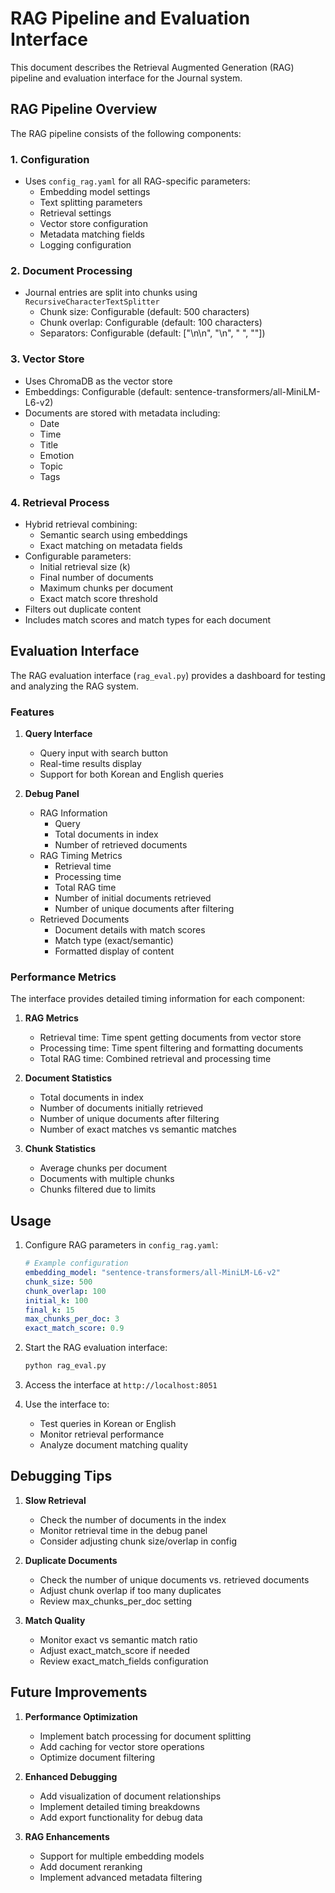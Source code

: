 # RAG Pipeline and Evaluation Interface

This document describes the Retrieval Augmented Generation (RAG) pipeline and evaluation interface for the Journal system.

## RAG Pipeline Overview

The RAG pipeline consists of the following components:

### 1. Configuration
- Uses `config_rag.yaml` for all RAG-specific parameters:
  - Embedding model settings
  - Text splitting parameters
  - Retrieval settings
  - Vector store configuration
  - Metadata matching fields
  - Logging configuration

### 2. Document Processing
- Journal entries are split into chunks using `RecursiveCharacterTextSplitter`
  - Chunk size: Configurable (default: 500 characters)
  - Chunk overlap: Configurable (default: 100 characters)
  - Separators: Configurable (default: ["\n\n", "\n", " ", ""])

### 3. Vector Store
- Uses ChromaDB as the vector store
- Embeddings: Configurable (default: sentence-transformers/all-MiniLM-L6-v2)
- Documents are stored with metadata including:
  - Date
  - Time
  - Title
  - Emotion
  - Topic
  - Tags

### 4. Retrieval Process
- Hybrid retrieval combining:
  - Semantic search using embeddings
  - Exact matching on metadata fields
- Configurable parameters:
  - Initial retrieval size (k)
  - Final number of documents
  - Maximum chunks per document
  - Exact match score threshold
- Filters out duplicate content
- Includes match scores and match types for each document

## Evaluation Interface

The RAG evaluation interface (`rag_eval.py`) provides a dashboard for testing and analyzing the RAG system.

### Features

1. **Query Interface**
   - Query input with search button
   - Real-time results display
   - Support for both Korean and English queries

2. **Debug Panel**
   - RAG Information
     - Query
     - Total documents in index
     - Number of retrieved documents
   - RAG Timing Metrics
     - Retrieval time
     - Processing time
     - Total RAG time
     - Number of initial documents retrieved
     - Number of unique documents after filtering
   - Retrieved Documents
     - Document details with match scores
     - Match type (exact/semantic)
     - Formatted display of content

### Performance Metrics

The interface provides detailed timing information for each component:

1. **RAG Metrics**
   - Retrieval time: Time spent getting documents from vector store
   - Processing time: Time spent filtering and formatting documents
   - Total RAG time: Combined retrieval and processing time

2. **Document Statistics**
   - Total documents in index
   - Number of documents initially retrieved
   - Number of unique documents after filtering
   - Number of exact matches vs semantic matches

3. **Chunk Statistics**
   - Average chunks per document
   - Documents with multiple chunks
   - Chunks filtered due to limits

## Usage

1. Configure RAG parameters in `config_rag.yaml`:
   ```yaml
   # Example configuration
   embedding_model: "sentence-transformers/all-MiniLM-L6-v2"
   chunk_size: 500
   chunk_overlap: 100
   initial_k: 100
   final_k: 15
   max_chunks_per_doc: 3
   exact_match_score: 0.9
   ```

2. Start the RAG evaluation interface:
   ```bash
   python rag_eval.py
   ```

3. Access the interface at `http://localhost:8051`

4. Use the interface to:
   - Test queries in Korean or English
   - Monitor retrieval performance
   - Analyze document matching quality

## Debugging Tips

1. **Slow Retrieval**
   - Check the number of documents in the index
   - Monitor retrieval time in the debug panel
   - Consider adjusting chunk size/overlap in config

2. **Duplicate Documents**
   - Check the number of unique documents vs. retrieved documents
   - Adjust chunk overlap if too many duplicates
   - Review max_chunks_per_doc setting

3. **Match Quality**
   - Monitor exact vs semantic match ratio
   - Adjust exact_match_score if needed
   - Review exact_match_fields configuration

## Future Improvements

1. **Performance Optimization**
   - Implement batch processing for document splitting
   - Add caching for vector store operations
   - Optimize document filtering

2. **Enhanced Debugging**
   - Add visualization of document relationships
   - Implement detailed timing breakdowns
   - Add export functionality for debug data

3. **RAG Enhancements**
   - Support for multiple embedding models
   - Add document reranking
   - Implement advanced metadata filtering 